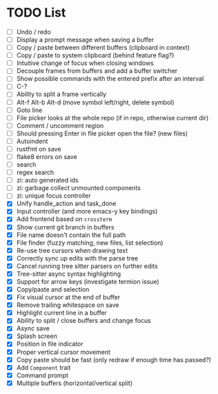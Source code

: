 # TODO List
 - [ ] Undo / redo
 - [ ] Display a prompt message when saving a buffer
 - [ ] Copy / paste between different buffers (clipboard in context)
 - [ ] Copy / paste to system clipboard (behind feature flag?)
 - [ ] Intuitive change of focus when closing windows
 - [ ] Decouple frames from buffers and add a buffer switcher
 - [ ] Show possible commands with the entered prefix after an interval
 - [ ] C-?
 - [ ] Ability to split a frame vertically
 - [ ] Alt-f Alt-b Alt-d (move symbol left/right, delete symbol)
 - [ ] Goto line
 - [ ] File picker looks at the whole repo (if in repo, otherwise current dir)
 - [ ] Comment / uncomment region
 - [ ] Should pressing Enter in file picker open the file? (new files)
 - [ ] Autoindent
 - [ ] rustfmt on save
 - [ ] flake8 errors on save
 - [ ] search
 - [ ] regex search
 - [ ] zi: auto generated ids
 - [ ] zi: garbage collect unmounted components
 - [ ] zi: unique focus controller
 - [x] Unify handle_action and task_done
 - [x] Input controller (and more emacs-y key bindings)
 - [x] Add frontend based on `crossterm`
 - [x] Show current git branch in buffers
 - [x] File name doesn't contain the full path
 - [x] File finder (fuzzy matching, new files, list selection)
 - [x] Re-use tree cursors when drawing text
 - [x] Correctly sync up edits with the parse tree
 - [x] Cancel running tree sitter parsers on further edits
 - [x] Tree-sitter async syntax highlighting
 - [x] Support for arrow keys (investigate termion issue)
 - [x] Copy/paste and selection
 - [x] Fix visual cursor at the end of buffer
 - [x] Remove trailing whitespace on save
 - [x] Highlight current line in a buffer
 - [x] Ability to split / close buffers and change focus
 - [x] Async save
 - [x] Splash screen
 - [x] Position in file indicator
 - [x] Proper vertical cursor movement
 - [x] Copy paste should be fast (only redraw if enough time has passed?)
 - [x] Add `Component` trait
 - [x] Command prompt
 - [x] Multiple buffers (horizontal/vertical split)
